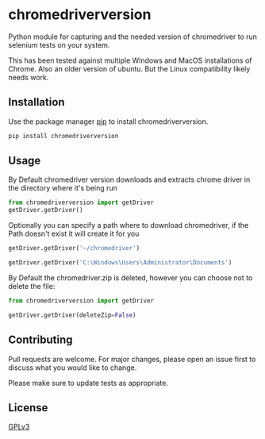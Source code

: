 # chromedriverversion

Python module for capturing and the needed version of chromedriver to run selenium tests on your system.

This has been tested against multiple Windows and MacOS installations of Chrome.  Also an older version of ubuntu.  But the Linux compatibility likely needs work.


## Installation

Use the package manager [pip](https://pip.pypa.io/en/stable/) to install chromedriverversion.

```bash
pip install chromedriverversion
```

## Usage

By Default chromedriver version downloads and extracts chrome driver in the directory where it's being run
```python
from chromedriverversion import getDriver
getDriver.getDriver()
```
Optionally you can specify a path where to download chromedriver, if the Path doesn't exist it will create it for you
```python
getDriver.getDriver('~/chromedriver')

getDriver.getDriver('C:\Windows\Users\Administrator\Documents')
```
By Default the chromedriver.zip is deleted, however you can choose not to delete the file:
```python
from chromedriverversion import getDriver

getDriver.getDriver(deleteZip=False)
```


## Contributing
Pull requests are welcome. For major changes, please open an issue first to discuss what you would like to change.

Please make sure to update tests as appropriate.

## License
[GPLv3](https://www.gnu.org/licenses/gpl-3.0.en.html)